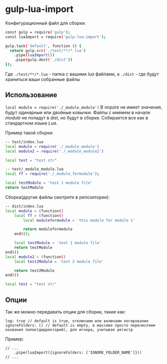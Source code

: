 # gulp-lua-import
Конфигурационный файл для сборки:
```sh
const gulp = require('gulp');
const luaImport = require('gulp-lua-import');

gulp.task('default', function () {
  return gulp.src('./test/**/*.lua')
    .pipe(luaImport())
    .pipe(gulp.dest('./dist'))
});
```
Где `./test/**/*.lua` - папка с вашими *lua* файлами, а `./dist` - где будут храниться ваши собранные файлы

##  Использование
`local module = require('./_module_module')`
В *require* не имеет значения, будут одинарные или двойные ковычки. Файлы с имемем в начале *_module_* не попадут в *dist*, но будут в сборке. Собирается все как в стандартном языке *Lua*.

Пример такой сборки:

```sh
-- test/index.lua
local module = require('./_module_module')
local module2 = require('./_module_module2')

local test = "test str"
```
```sh
-- test/_module_module.lua
local ff = require('./_module_formodule');

local testModule = 'test 1 module file'
return testModule
```

Сборка(другие файлы смотрите в репозитории):
```sh
-- dist/index.lua
local module = (function()
    local ff = (function()
        local moduleformodule = 'this module for module 1'

        return moduleformodule
    end)();

    local testModule = 'test 1 module file'
    return testModule
end)()
local module2 = (function()
    local test2Module = 'test 2 module file'

    return test2Module
end)()

local test = "test str"
```

## Опции

Так же можно передавать опции для сборки, такие как:
```
log: true // default is true, отключаем или включаем логирование
ignoreFolders: [] // default is empty, в массиве просто перечисляем названия папок(дирректорий), для игнора, учитывая регистр
```

Пример:
```
// ...
    .pipe(luaImport({ignoreFolders: ['IGNORE_FOLDER_NAME']}))
// ...
```
